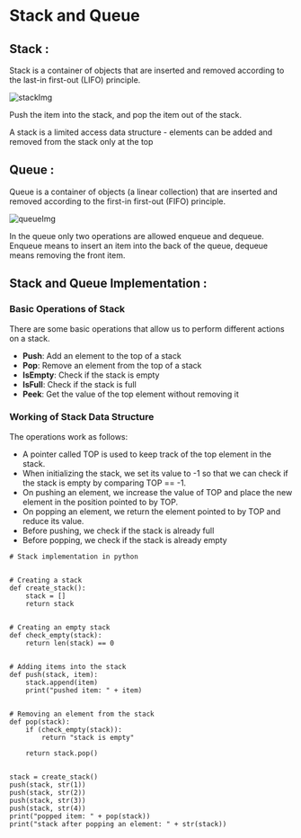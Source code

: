 # Stack and Queue

## Stack :
Stack is a container of objects that are inserted and removed according to the last-in first-out (LIFO) principle.

![stackImg](https://user-images.githubusercontent.com/62019258/198150574-83b4b434-043b-480c-8278-e6471c54d9b0.jpg)



Push the item into the stack, and pop the item out of the stack. 

A stack is a limited access data structure - elements can be added and removed from the stack only at the top


## Queue :

Queue is a container of objects (a linear collection) that are inserted and removed according to the first-in first-out (FIFO) principle.

![queueImg](https://user-images.githubusercontent.com/62019258/198150803-0f604ab7-86c3-4b46-a254-0a2863f78409.jpg)


In the queue only two operations are allowed enqueue and dequeue. 
Enqueue means to insert an item into the back of the queue, dequeue means removing the front item.


## Stack and Queue Implementation :



### Basic Operations of Stack
There are some basic operations that allow us to perform different actions on a stack.

- **Push**: Add an element to the top of a stack
- **Pop**: Remove an element from the top of a stack
- **IsEmpty**: Check if the stack is empty
- **IsFull**: Check if the stack is full
- **Peek**: Get the value of the top element without removing it


### Working of Stack Data Structure

The operations work as follows:

- A pointer called TOP is used to keep track of the top element in the stack.
- When initializing the stack, we set its value to -1 so that we can check if the stack is empty by comparing TOP == -1.
- On pushing an element, we increase the value of TOP and place the new element in the position pointed to by TOP.
- On popping an element, we return the element pointed to by TOP and reduce its value.
- Before pushing, we check if the stack is already full
- Before popping, we check if the stack is already empty

```
# Stack implementation in python


# Creating a stack
def create_stack():
    stack = []
    return stack


# Creating an empty stack
def check_empty(stack):
    return len(stack) == 0


# Adding items into the stack
def push(stack, item):
    stack.append(item)
    print("pushed item: " + item)


# Removing an element from the stack
def pop(stack):
    if (check_empty(stack)):
        return "stack is empty"

    return stack.pop()


stack = create_stack()
push(stack, str(1))
push(stack, str(2))
push(stack, str(3))
push(stack, str(4))
print("popped item: " + pop(stack))
print("stack after popping an element: " + str(stack))
```

